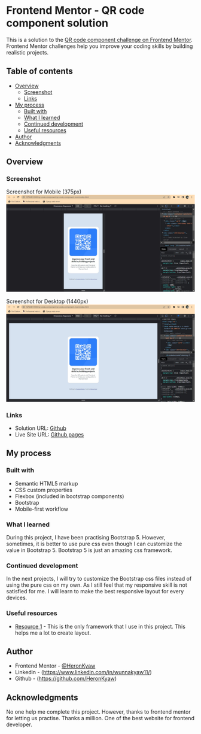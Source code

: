 # Frontend Mentor - QR code component solution

This is a solution to the [QR code component challenge on Frontend Mentor](https://www.frontendmentor.io/challenges/qr-code-component-iux_sIO_H). Frontend Mentor challenges help you improve your coding skills by building realistic projects. 

## Table of contents

- [Overview](#overview)
  - [Screenshot](#screenshot)
  - [Links](#links)
- [My process](#my-process)
  - [Built with](#built-with)
  - [What I learned](#what-i-learned)
  - [Continued development](#continued-development)
  - [Useful resources](#useful-resources)
- [Author](#author)
- [Acknowledgments](#acknowledgments)

## Overview

### Screenshot
Screenshot for Mobile (375px)
![](./screenshots/ss-375px.jpg)

Screenshot for Desktop (1440px)
![](./screenshots/ss-1440px.jpg)

### Links

- Solution URL: [Github](https://github.com/HeronKyaw/qr-code-component)
- Live Site URL: [Github pages](https://heronkyaw.github.io/qr-code-component/)

## My process

### Built with

- Semantic HTML5 markup
- CSS custom properties
- Flexbox (included in bootstrap components)
- Bootstrap
- Mobile-first workflow

### What I learned

During this project, I have been practising Bootstrap 5. However, sometimes, it is better to use pure css even though I can customize the value in Bootstrap 5. Bootstrap 5 is just an amazing css framework.  

### Continued development

In the next projects, I will try to customize the Bootstrap css files instead of using the pure css on my own. As I still feel that my responsive skill is not satisfied for me. I will learn to make the best responsive layout for every devices.

### Useful resources

- [Resource 1](https://getbootstrap.com/) - This is the only framework that I use in this project. This helps me a lot to create layout.

## Author

- Frontend Mentor - [@HeronKyaw](https://www.frontendmentor.io/profile/HeronKyaw)
- Linkedin - (https://www.linkedin.com/in/wunnakyaw11/)
- Github - (https://github.com/HeronKyaw)

## Acknowledgments

No one help me complete this project. However, thanks to frontend mentor for letting us practise. Thanks a million. One of the best website for frontend developer.